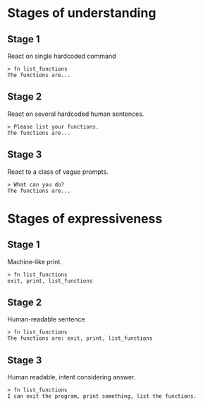# Stages of understanding

## Stage 1

React on single hardcoded command

```
> fn list_functions
The functions are...
```

## Stage 2

React on several hardcoded human sentences.
```
> Please list your functions.
The functions are...
```

## Stage 3

React to a class of vague prompts.

```
> What can you do?
The functions are...
```


# Stages of expressiveness


## Stage 1

Machine-like print.

```
> fn list_functions
exit, print, list_functions
```

## Stage 2

Human-readable sentence

```
> fn list_functions
The functions are: exit, print, list_functions
```

## Stage 3

Human readable, intent considering answer.

```
> fn list_functions
I can exit the program, print something, list the functions.
```
